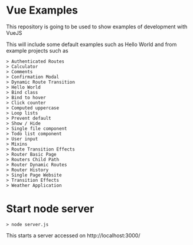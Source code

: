 # Vue Examples

This repository is going to be used to show examples of development with VueJS

This will include some default examples such as Hello World and from example projects such as

    > Authenticated Routes
    > Calculator
    > Comments
    > Confirmation Modal
    > Dynamic Route Transition
    > Hello World
    > Bind class
    > Bind to hover
    > Click counter
    > Computed uppercase
    > Loop lists
    > Prevent default
    > Show / Hide
    > Single file component
    > Todo list component
    > User input
    > Mixins
    > Route Transition Effects
    > Router Basic Page
    > Routers Child Path
    > Router Dynamic Routes
    > Router History
    > Single Page Website
    > Transition Effects
    > Weather Application
    
# Start node server

    > node server.js
    
This starts a server accessed on http://localhost:3000/